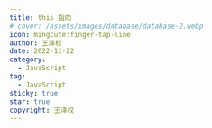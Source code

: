 ```yaml
---
title: this 指向
# cover: /assets/images/database/database-2.webp
icon: mingcute:finger-tap-line
author: 王泽权
date: 2022-11-22
category:
  - JavaScript
tag:
  - JavaScript
sticky: true
star: true
copyright: 王泽权
---
```

